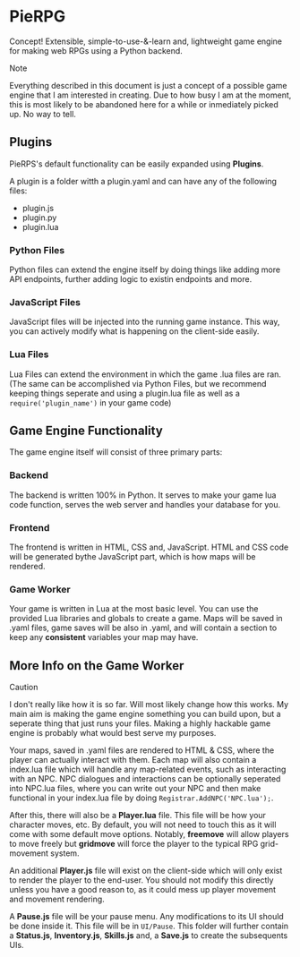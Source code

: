 # PieRPG
Concept! Extensible, simple-to-use-&amp;-learn and, lightweight game engine for making web RPGs using a Python backend.

> [!NOTE]
> Everything described in this document is just a concept of a possible game engine that I am interested in creating. Due to how busy I am at the moment, this is most likely to be abandoned here for a while or inmediately picked up. No way to tell.

## Plugins
PieRPS's default functionality can be easily expanded using **Plugins**.

A plugin is a folder witth a plugin.yaml and can have any of the following files:
- plugin.js
- plugin.py
- plugin.lua

### Python Files
Python files can extend the engine itself by doing things like adding more API endpoints, further adding logic to existin endpoints and more.

### JavaScript Files
JavaScript files will be injected into the running game instance. This way, you can actively modify what is happening on the client-side easily.

### Lua Files
Lua Files can extend the environment in which the game .lua files are ran. (The same can be accomplished via Python Files, but we recommend keeping things seperate and using a plugin.lua file as well as a `require('plugin_name')` in your game code)

## Game Engine Functionality
The game engine itself will consist of three primary parts:

### Backend
The backend is written 100% in Python. It serves to make your game lua code function, serves the web server and handles your database for you.

### Frontend
The frontend is written in HTML, CSS and, JavaScript. HTML and CSS code will be generated bythe JavaScript part, which is how maps will be rendered.

### Game Worker
Your game is written in Lua at the most basic level. You can use the provided Lua libraries and globals to create a game. Maps will be saved in .yaml files, game saves will be also in .yaml, and will contain a section to keep any **consistent** variables your map may have.

## More Info on the Game Worker
> [!CAUTION]
> I don't really like how it is so far. Will most likely change how this works. My main aim is making the game engine something you can build upon, but a seperate thing that just runs your files. Making a highly hackable game engine is probably what would best serve my purposes.

Your maps, saved in .yaml files are rendered to HTML & CSS, where the player can actually interact with them. Each map will also contain a index.lua file which will handle any map-related events, such as interacting with an NPC. NPC dialogues and interactions can be optionally seperated into NPC.lua files, where you can write out your NPC and then make functional in your index.lua file by doing `Registrar.AddNPC('NPC.lua');`.

After this, there will also be a **Player.lua** file. This file will be how your character moves, etc. By default, you will not need to touch this as it will come with some default move options. Notably, **freemove** will allow players to move freely but **gridmove** will force the player to the typical RPG grid-movement system.

An additional **Player.js** file will exist on the client-side which will only exist to render the player to the end-user. You should not modify this directly unless you have a good reason to, as it could mess up player movement and movement rendering.

A **Pause.js** file will be your pause menu. Any modifications to its UI should be done inside it. This file will be in `UI/Pause`. This folder will further contain a **Status.js**, **Inventory.js**, **Skills.js** and, a **Save.js** to create the subsequents UIs.
